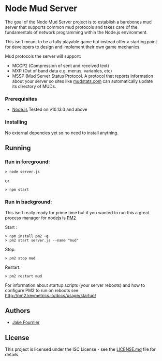 # Node Mud Server

The goal of the Node Mud Server project is to establish a barebones mud server that supports common mud protocols
and takes care of the fundamentals of network programming within the Node.js environment.

This isn't meant to be a fully playable game but instead offer a starting point for developers to design and implement
their own game mechanics.

Mud protocols the server will support:

* MCCP2 (Compression of sent and received text)
* MXP   (Out of band data e.g. menus, variables, etc)
* MSSP  (Mud Server Status Protocol. A protocol that reports information about your server so sites like [mudstats.com](http://mudstats.com) can automatically update its directory of MUDs.

### Prerequisites

* [Node.js](https://nodejs.org/en/) Tested on v10.13.0 and above

### Installing

No external depencies yet so no need to install anything.

## Running

### Run in foreground:

```
> node server.js
```

or

```
> npm start
```

### Run in background: 

This isn't really ready for prime time but if you wanted to run this a great process manager for nodejs
is [PM2](http://pm2.keymetrics.io/)

Start :
```
> npm install pm2 -g
> pm2 start server.js --name "mud"
```

Stop:
```
> pm2 stop mud
```

Restart:
```
> pm2 restart mud
```

For information about startup scripts (your server reboots) and how to configure PM2 to run on reboots see http://pm2.keymetrics.io/docs/usage/startup/

## Authors

* [Jake Fournier](https://github.com/madjake)

## License

This project is licensed under the ISC License - see the [LICENSE.md](LICENSE.md) file for details
